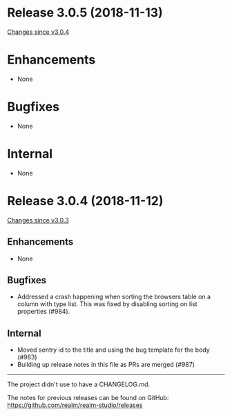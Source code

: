 # Release 3.0.5 (2018-11-13)

[Changes since v3.0.4](https://github.com/realm/realm-studio/compare/v3.0.4...v3.0.5)

# Enhancements
- None

# Bugfixes
- None

# Internal
- None


# Release 3.0.4 (2018-11-12)

[Changes since v3.0.3](https://github.com/realm/realm-studio/compare/v3.0.3...v3.0.4)

## Enhancements
- None

## Bugfixes
- Addressed a crash happening when sorting the browsers table on a column with type list. This was fixed by disabling sorting on list properties (#984).

## Internal
- Moved sentry id to the title and using the bug template for the body (#983)
- Building up release notes in this file as PRs are merged (#987)

---

The project didn't use to have a CHANGELOG.md.

The notes for previous releases can be found on GitHub: https://github.com/realm/realm-studio/releases

